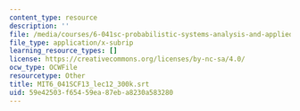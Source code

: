 ```yaml
---
content_type: resource
description: ''
file: /media/courses/6-041sc-probabilistic-systems-analysis-and-applied-probability-fall-2013/59e42503f65459ea87eba8230a583280_MIT6_041SCF13_lec12_300k.vtt
file_type: application/x-subrip
learning_resource_types: []
license: https://creativecommons.org/licenses/by-nc-sa/4.0/
ocw_type: OCWFile
resourcetype: Other
title: MIT6_041SCF13_lec12_300k.srt
uid: 59e42503-f654-59ea-87eb-a8230a583280
---
```

